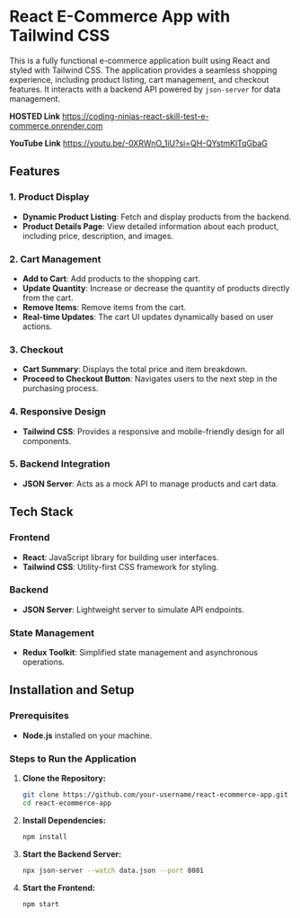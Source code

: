 # React E-Commerce App with Tailwind CSS

This is a fully functional e-commerce application built using React and styled with Tailwind CSS. The application provides a seamless shopping experience, including product listing, cart management, and checkout features. It interacts with a backend API powered by `json-server` for data management.

**HOSTED Link**
https://coding-ninjas-react-skill-test-e-commerce.onrender.com

**YouTube Link**
https://youtu.be/-0XRWnO_1iU?si=QH-QYstmKlTqGbaG

## Features

### 1. Product Display
- **Dynamic Product Listing**: Fetch and display products from the backend.
- **Product Details Page**: View detailed information about each product, including price, description, and images.

### 2. Cart Management
- **Add to Cart**: Add products to the shopping cart.
- **Update Quantity**: Increase or decrease the quantity of products directly from the cart.
- **Remove Items**: Remove items from the cart.
- **Real-time Updates**: The cart UI updates dynamically based on user actions.

### 3. Checkout
- **Cart Summary**: Displays the total price and item breakdown.
- **Proceed to Checkout Button**: Navigates users to the next step in the purchasing process.

### 4. Responsive Design
- **Tailwind CSS**: Provides a responsive and mobile-friendly design for all components.

### 5. Backend Integration
- **JSON Server**: Acts as a mock API to manage products and cart data.

## Tech Stack

### Frontend
- **React**: JavaScript library for building user interfaces.
- **Tailwind CSS**: Utility-first CSS framework for styling.

### Backend
- **JSON Server**: Lightweight server to simulate API endpoints.

### State Management
- **Redux Toolkit**: Simplified state management and asynchronous operations.

## Installation and Setup

### Prerequisites
- **Node.js** installed on your machine.

### Steps to Run the Application

1. **Clone the Repository:**
   ```bash
   git clone https://github.com/your-username/react-ecommerce-app.git
   cd react-ecommerce-app

2. **Install Dependencies:**
   ```bash
   npm install

3. **Start the Backend Server:**
   ```bash
   npx json-server --watch data.json --port 8081

4. **Start the Frontend:**
   ```bash
   npm start